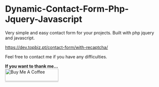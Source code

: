 # Dynamic-Contact-Form-Php-Jquery-Javascript
Very simple and easy contact form for your projects. Built with php jquery and javascript.

https://dev.topbiz.pt/contact-form/with-recaptcha/

Feel free to contact me if you have any difficulties.

<strong>If you want to thank me...</strong>
<br>
<a href="https://www.buymeacoffee.com/drsjm" target="_blank">
	<img src="https://www.buymeacoffee.com/assets/img/custom_images/orange_img.png" alt="Buy Me A Coffee" style="height: 41px !important;width: 174px !important;box-shadow: 0px 3px 2px 0px rgba(190, 190, 190, 0.5) !important;-webkit-box-shadow: 0px 3px 2px 0px rgba(190, 190, 190, 0.5) !important;" >
</a>


